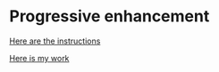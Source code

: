
# Progressive enhancement

[Here are the instructions](https://github.com/becodeorg/Startup-Brussels-Johnson-5.25/blob/master/1.The-Field/02.HTML-CSS/1.fundamentals/07.Exercise-Progressive-Enhancement.md)

[Here is my work](https://gemahonesta.github.io/progressive-enhancement/)
 
